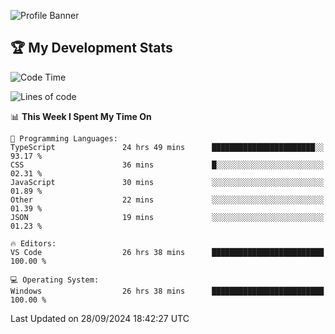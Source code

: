 ![Profile Banner](https://i.ibb.co/PxmDbTv/1500x500.jpg)
## 🏆 My Development Stats

<!--START_SECTION:waka-->
![Code Time](http://img.shields.io/badge/Code%20Time-441%20hrs%2034%20mins-blue)

![Lines of code](https://img.shields.io/badge/From%20Hello%20World%20I%27ve%20Written-129.5%20thousand%20lines%20of%20code-blue)

📊 **This Week I Spent My Time On** 

```text
💬 Programming Languages: 
TypeScript               24 hrs 49 mins      ███████████████████████░░   93.17 % 
CSS                      36 mins             █░░░░░░░░░░░░░░░░░░░░░░░░   02.31 % 
JavaScript               30 mins             ░░░░░░░░░░░░░░░░░░░░░░░░░   01.89 % 
Other                    22 mins             ░░░░░░░░░░░░░░░░░░░░░░░░░   01.39 % 
JSON                     19 mins             ░░░░░░░░░░░░░░░░░░░░░░░░░   01.23 % 

🔥 Editors: 
VS Code                  26 hrs 38 mins      █████████████████████████   100.00 % 

💻 Operating System: 
Windows                  26 hrs 38 mins      █████████████████████████   100.00 % 
```


 Last Updated on 28/09/2024 18:42:27 UTC
<!--END_SECTION:waka-->
